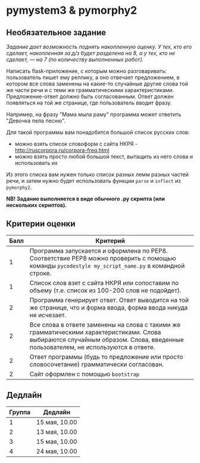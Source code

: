 # pymystem3 & pymorphy2 
## Необязательное задание

*Задание дает возможность поднять накопленную оценку. У тех, кто его сделает, накопленная за д/з будет разделена на 8, а у тех, кто не сделает, — на 7 (по количеству выполненных работ).*

Написать flask-приложение, с которым можно разговаривать: пользователь пишет ему реплику, а оно отвечает предложением, в котором все слова заменены на какие-то случайные другие слова той же части речи и с теми же грамматическими характеристиками. Предложение-ответ должно быть согласованным. Ответ должен появляться на той же странице, где пользователь вводит фразу. 

Например, на фразу "Мама мыла раму" программа может ответить "Девочка пела песню".

Для такой программы вам понадобится большой список русских слов:

* можно взять список словоформ с сайта НКРЯ - http://ruscorpora.ru/corpora-freq.html
* можно взять просто любой большой текст, вытащить из него слова и использовать их

Из этого списка вам нужен только список разных лемм разных частей речи, и затем нужно будет использовать функции `parse` и `inflect` из `pymorphy2`.

**NB! Задание выполняется в виде обычного .py скрипта (или нескольких скриптов).**

## Критерии оценки

|Балл|Критерий|
|----|--------|
|1|Программа запускается и оформлена по PEP8. Соответствие PEP8 можно проверить с помощью команды `pycodestyle my_script_name.py` в командной строке.|
|1|Список слов взят с сайта НКРЯ или сопоставим по объему (т.е. список из 100-200 слов не подойдет).|
|2|Программа генерирует ответ. Ответ выводится на той же странице, что и форма ввода, форма ввода никуда не исчезает. |
|2|Все слова в ответе заменены на слова с такими же грамматическими характеристиками. Слова выбираются случайным образом. Слова, введенные пользователем, не используются в ответе.|
|2|Ответ программы (будь то предложение или просто словосочетание) грамматически согласован.|
|2|Сайт оформлен с помощью `bootstrap`|

## Дедлайн

|Группа|Дедлайн|
|----|--------|
|1|15 мая, 10.00|
|2|13 мая, 10.00|
|3|15 мая, 10.00|
|4|24 мая, 10.00|
